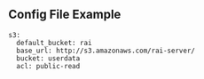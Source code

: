 
## Config File Example


~~~
s3:
  default_bucket: rai
  base_url: http://s3.amazonaws.com/rai-server/
  bucket: userdata
  acl: public-read
~~~
